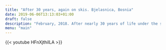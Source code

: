 ```yaml
---
title: "After 30 years, again on skis. Bjelasnica, Bosnia"
date: 2019-06-06T13:13:03+01:00
draft: false
description: "February, 2018. After nearly 30 years of life under the super hot African sun, I returned to skiing. Of course, Bjelasnica 28km from Sarajevo, Bosnia. If not there, where? A short video made by my wife."
menu: "main"
---
```


{{< youtube HFnXjthilLA >}}